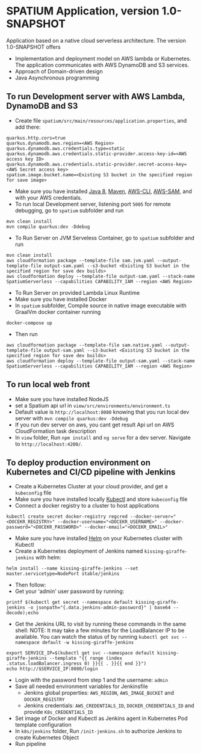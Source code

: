 # SPATIUM Application, version 1.0-SNAPSHOT
Application based on a native cloud serverless architecture.
The version 1.0-SNAPSHOT offers
- Implementation and deployment model on AWS lambda or Kubernetes. The application communicates with AWS DynamoDB and S3 services.
- Approach of Domain-driven design
- Java Asynchronous programming 


## To run Development server with AWS Lambda, DynamoDB and S3

- Create file `spatium/src/main/resources/application.properties`, and add there:
```
quarkus.http.cors=true
quarkus.dynamodb.aws.region=<AWS Region>
quarkus.dynamodb.aws.credentials.type=static
quarkus.dynamodb.aws.credentials.static-provider.access-key-id=<AWS access key ID>
quarkus.dynamodb.aws.credentials.static-provider.secret-access-key=<AWS Secret access key>
spatium.image.bucket.name=<Existing S3 bucket in the specified region for save image>
```
- Make sure you have installed [Java 8](https://www.oracle.com/technetwork/java/javase/downloads/jdk8-downloads-2133151.html), [Maven](https://maven.apache.org/install.html), [AWS-CLI](https://docs.aws.amazon.com/cli/latest/userguide/install-cliv1.html), [AWS-SAM](https://docs.aws.amazon.com/serverless-application-model/latest/developerguide/serverless-sam-cli-install.html), and with your  AWS credentials.
- To run local Development server, listening port `5005` for remote debugging, go to `spatium` subfolder and run
```
mvn clean install
mvn compile quarkus:dev -Ddebug
```
- To Run Server on JVM Serveless Container, go to `spatium` subfolder and run
```
mvn clean install
aws cloudformation package --template-file sam.jvm.yaml --output-template-file output-sam.yaml --s3-bucket <Existing S3 bucket in the specified region for save dev builds>
aws cloudformation deploy --template-file output-sam.yaml --stack-name SpatiumServerless --capabilities CAPABILITY_IAM --region <AWS Region> 
```
- To Run Server on provided Lambda Linux Runtime
 - Make sure you have installed Docker
 - In `spatium` subfolder, Compile source in native image executable with GraalVm docker container running
```
docker-compose up
```
 - Then run
```
aws cloudformation package --template-file sam.native.yaml --output-template-file output-sam.yaml --s3-bucket <Existing S3 bucket in the specified region for save dev builds>
aws cloudformation deploy --template-file output-sam.yaml --stack-name SpatiumServerless --capabilities CAPABILITY_IAM --region <AWS Region>
```
 
 
## To run local web front

- Make sure you have installed NodeJS
- set a Spatium api url in `view/src/environments/environment.ts`
 - Default value is `http://localhost:8080` knowing that you run local dev server with `mvn compile quarkus:dev -Ddebug`
 - If you run dev server on aws, you cant get result Api url on AWS CloudFormation task description
- In `view` folder, Run `npm install` and `ng serve` for a dev server. Navigate to `http://localhost:4200/`.


## To deploy production environment on Kubernetes and CI/CD pipeline with Jenkins

- Create a Kubernetes Cluster at your cloud provider, and get a `kubeconfig` file
- Make sure you have installed locally [Kubectl](https://kubernetes.io/fr/docs/tasks/tools/install-kubectl/) and store `kubeconfig` file
- Connect a docker registry to a cluster to host applications
```
kubectl create secret docker-registry regcred --docker-server="<DOCEKR_REGISTRY>" --docker-username="<DOCEKR_USERNAME>" --docker-password="<DOCEKR_PASSWORD>" --docker-email="<DOCEKR_EMAIL>"
```
- Make sure you have installed [Helm](https://helm.sh/docs/intro/install/) on your Kubernetes cluster with Kubectl
- Create a Kubernetes deployment of Jenkins named `kissing-giraffe-jenkins`  with helm:
```
helm install --name kissing-giraffe-jenkins --set master.servicetype=NodePort stable/jenkins
```
- Then follow:
- Get your 'admin' user password by running:
```
printf $(kubectl get secret --namespace default kissing-giraffe-jenkins -o jsonpath="{.data.jenkins-admin-password}" | base64 --decode);echo
```
- Get the Jenkins URL to visit by running these commands in the same shell:
      NOTE: It may take a few minutes for the LoadBalancer IP to be available.
            You can watch the status of by running `kubectl get svc --namespace default -w kissing-giraffe-jenkins`
 ```
export SERVICE_IP=$(kubectl get svc --namespace default kissing-giraffe-jenkins --template "{{ range (index .status.loadBalancer.ingress 0) }}{{ . }}{{ end }}")
echo http://$SERVICE_IP:8080/login
```
- Login with the password from step 1 and the username: `admin`
- Save all needed environment variables for Jenkinsfile
    - Jenkins global properties: `AWS_REGION`, `AWS_IMAGE_BUCKET` and `DOCKER_REGISTRY`
    - Jenkins credentials: `AWS_CREDENTIALS_ID`, `DOCKER_CREDENTIALS_ID` and provide `K8s_CREDENTIALS_ID`
- Set image of Docker and Kubectl as Jenkins agent in Kubernetes Pod template configuration
- In `k8s/jenkins` folder, Run `/init-jenkins.sh` to authorize Jenkins to create Kubernetes Object
- Run pipeline
